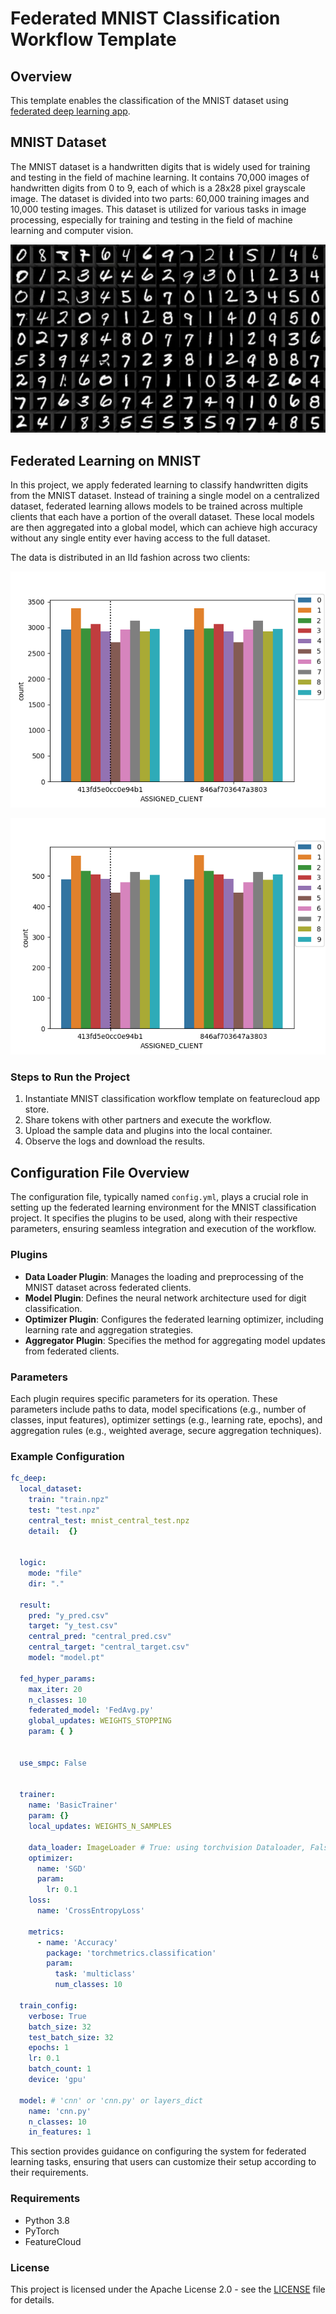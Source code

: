 
# Federated MNIST Classification Workflow Template

## Overview

This template enables the classification of the MNIST dataset using 
[federated deep learning app](https://github.com/FeatureCloud/fc-deep-learning).

## MNIST Dataset

The MNIST dataset is a handwritten digits that is widely used for training and testing in the field of machine learning. It contains 70,000 images of handwritten digits from 0 to 9, each of which is a 28x28 pixel grayscale image. The dataset is divided into two parts: 60,000 training images and 10,000 testing images. This dataset is utilized for various tasks in image processing, especially for training and testing in the field of machine learning and computer vision.

![MNIST Sample](https://github.com/FeatureCloud/fc-mnist-workflow-template/blob/master/images/mnist.webp?raw=true)

## Federated Learning on MNIST

In this project, we apply federated learning to classify handwritten digits from the MNIST dataset. Instead of training a single model on a centralized dataset, federated learning allows models to be trained across multiple clients that each have a portion of the overall dataset. These local models are then aggregated into a global model, which can achieve high accuracy without any single entity ever having access to the full dataset.

The data is distributed in an IId fashion across two clients:

![Train set](https://github.com/FeatureCloud/fc-mnist-workflow-template/blob/master/images/mnist_train-hist.png?raw=true)

![Test set](https://github.com/FeatureCloud/fc-mnist-workflow-template/blob/master/images/mnist_test-hist.png?raw=true)

### Steps to Run the Project

1. Instantiate MNIST classification workflow template on featurecloud app store.
2. Share tokens with other partners and execute the workflow. 
3. Upload the sample data and plugins into the local container.
4. Observe the logs and download the results.

## Configuration File Overview

The configuration file, typically named `config.yml`, plays a crucial role in setting up the federated learning environment for the MNIST classification project. It specifies the plugins to be used, along with their respective parameters, ensuring seamless integration and execution of the workflow.

### Plugins

- **Data Loader Plugin**: Manages the loading and preprocessing of the MNIST dataset across federated clients.
- **Model Plugin**: Defines the neural network architecture used for digit classification.
- **Optimizer Plugin**: Configures the federated learning optimizer, including learning rate and aggregation strategies.
- **Aggregator Plugin**: Specifies the method for aggregating model updates from federated clients.

### Parameters

Each plugin requires specific parameters for its operation. These parameters include paths to data, model specifications (e.g., number of classes, input features), optimizer settings (e.g., learning rate, epochs), and aggregation rules (e.g., weighted average, secure aggregation techniques).

### Example Configuration

```yaml
fc_deep:
  local_dataset:
    train: "train.npz"
    test: "test.npz"
    central_test: mnist_central_test.npz
    detail:  {}


  logic:
    mode: "file"
    dir: "."

  result:
    pred: "y_pred.csv"
    target: "y_test.csv"
    central_pred: "central_pred.csv"
    central_target: "central_target.csv"
    model: "model.pt"

  fed_hyper_params:
    max_iter: 20
    n_classes: 10
    federated_model: 'FedAvg.py'
    global_updates: WEIGHTS_STOPPING
    param: { }


  use_smpc: False


  trainer:
    name: 'BasicTrainer'
    param: {}
    local_updates: WEIGHTS_N_SAMPLES

    data_loader: ImageLoader # True: using torchvision Dataloader, False using custom Dataloader
    optimizer:
      name: 'SGD'
      param:
        lr: 0.1
    loss:
      name: 'CrossEntropyLoss'

    metrics:
      - name: 'Accuracy'
        package: 'torchmetrics.classification'
        param:
          task: 'multiclass'
          num_classes: 10

  train_config:
    verbose: True
    batch_size: 32
    test_batch_size: 32
    epochs: 1
    lr: 0.1
    batch_count: 1
    device: 'gpu'

  model: # 'cnn' or 'cnn.py' or layers_dict
    name: 'cnn.py'
    n_classes: 10
    in_features: 1
```

This section provides guidance on configuring the system for federated learning tasks, ensuring that users can customize their setup according to their requirements.



### Requirements

- Python 3.8
- PyTorch
- FeatureCloud

### License

This project is licensed under the Apache License 2.0 - see the [LICENSE](LICENSE) file for details.